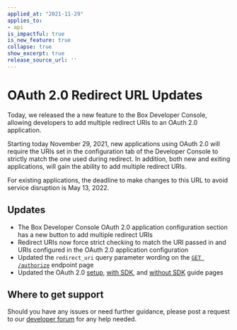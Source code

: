 ```yaml
---
applied_at: "2021-11-29"
applies_to: 
- api
is_impactful: true
is_new_feature: true
collapse: true
show_excerpt: true
release_source_url: ''
---
```


#  OAuth 2.0 Redirect URL Updates

Today, we released the a new feature to the Box Developer Console, allowing developers to add multiple redirect URIs to an OAuth 2.0 application.

<!-- more -->

Starting today November 29, 2021, new applications using OAuth 2.0 will require the
URIs set in the configuration tab of the Developer Console to strictly match the
one used during redirect. In addition, both new and exiting applications, will
gain the ability to add multiple redirect URIs.
 
For existing applications, the deadline to make changes to this URL to avoid service
disruption is May 13, 2022.

## Updates

* The Box Developer Console OAuth 2.0 application configuration section has a new button to add multiple redirect URIs
* Redirect URIs now force strict checking to match the URI passed in and URIs configured in the OAuth 2.0 application configuration
* Updated the `redirect_uri` query parameter wording on the [`GET /authorize`][url-redirect] endpoint page
* Updated the OAuth 2.0 [setup][oauth-setup], [with SDK][oauth-sdk], and [without SDK][oauth-nosdk] guide pages

## Where to get support

Should you have any issues or need further guidance, please post a request to
our [developer forum][forum] for any help needed.

[forum]: https://support.box.com/hc/en-us/community/topics/360001932973-Platform-and-Developer-Forum
[url-redirect]: e://https://developer.box.com/reference/get-authorize/#param-redirect_uri
[oauth-setup]: g://authentication/oauth2/oauth2-setup/
[oauth-sdk]: g://authentication/oauth2/with-sdk/
[oauth-nosdk]: g://authentication/oauth2/without-sdk/
